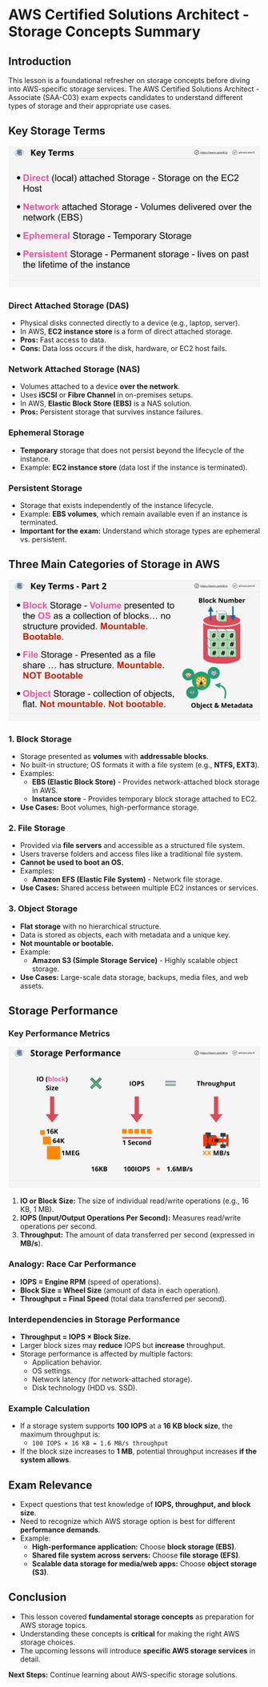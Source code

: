 # AWS Certified Solutions Architect - Storage Concepts Summary

## Introduction

This lesson is a foundational refresher on storage concepts before diving into AWS-specific storage services. The AWS Certified Solutions Architect - Associate (SAA-C03) exam expects candidates to understand different types of storage and their appropriate use cases.

## Key Storage Terms

![alt text](image-10.png)

### Direct Attached Storage (DAS)

- Physical disks connected directly to a device (e.g., laptop, server).
- In AWS, **EC2 instance store** is a form of direct attached storage.
- **Pros:** Fast access to data.
- **Cons:** Data loss occurs if the disk, hardware, or EC2 host fails.

### Network Attached Storage (NAS)

- Volumes attached to a device **over the network**.
- Uses **iSCSI** or **Fibre Channel** in on-premises setups.
- In AWS, **Elastic Block Store (EBS)** is a NAS solution.
- **Pros:** Persistent storage that survives instance failures.

### Ephemeral Storage

- **Temporary** storage that does not persist beyond the lifecycle of the instance.
- Example: **EC2 instance store** (data lost if the instance is terminated).

### Persistent Storage

- Storage that exists independently of the instance lifecycle.
- Example: **EBS volumes**, which remain available even if an instance is terminated.
- **Important for the exam:** Understand which storage types are ephemeral vs. persistent.

## Three Main Categories of Storage in AWS

![alt text](image-8.png)

### 1. Block Storage

- Storage presented as **volumes** with **addressable blocks**.
- No built-in structure; OS formats it with a file system (e.g., **NTFS, EXT3**).
- Examples:
  - **EBS (Elastic Block Store)** - Provides network-attached block storage in AWS.
  - **Instance store** - Provides temporary block storage attached to EC2.
- **Use Cases:** Boot volumes, high-performance storage.

### 2. File Storage

- Provided via **file servers** and accessible as a structured file system.
- Users traverse folders and access files like a traditional file system.
- **Cannot be used to boot an OS.**
- Examples:
  - **Amazon EFS (Elastic File System)** - Network file storage.
- **Use Cases:** Shared access between multiple EC2 instances or services.

### 3. Object Storage

- **Flat storage** with no hierarchical structure.
- Data is stored as objects, each with metadata and a unique key.
- **Not mountable or bootable.**
- Example:
  - **Amazon S3 (Simple Storage Service)** - Highly scalable object storage.
- **Use Cases:** Large-scale data storage, backups, media files, and web assets.

## Storage Performance

### Key Performance Metrics

![alt text](image-9.png)

1. **IO or Block Size:** The size of individual read/write operations (e.g., 16 KB, 1 MB).
2. **IOPS (Input/Output Operations Per Second):** Measures read/write operations per second.
3. **Throughput:** The amount of data transferred per second (expressed in **MB/s**).

### Analogy: Race Car Performance

- **IOPS = Engine RPM** (speed of operations).
- **Block Size = Wheel Size** (amount of data in each operation).
- **Throughput = Final Speed** (total data transferred per second).

### Interdependencies in Storage Performance

- **Throughput = IOPS × Block Size.**
- Larger block sizes may **reduce** IOPS but **increase** throughput.
- Storage performance is affected by multiple factors:
  - Application behavior.
  - OS settings.
  - Network latency (for network-attached storage).
  - Disk technology (HDD vs. SSD).

### Example Calculation

- If a storage system supports **100 IOPS** at a **16 KB block size**, the maximum throughput is:
  - `100 IOPS × 16 KB = 1.6 MB/s throughput`
- If the block size increases to **1 MB**, potential throughput increases **if the system allows**.

## Exam Relevance

- Expect questions that test knowledge of **IOPS, throughput, and block size**.
- Need to recognize which AWS storage option is best for different **performance demands**.
- Example:
  - **High-performance application:** Choose **block storage (EBS)**.
  - **Shared file system across servers:** Choose **file storage (EFS)**.
  - **Scalable data storage for media/web apps:** Choose **object storage (S3)**.

## Conclusion

- This lesson covered **fundamental storage concepts** as preparation for AWS storage topics.
- Understanding these concepts is **critical** for making the right AWS storage choices.
- The upcoming lessons will introduce **specific AWS storage services** in detail.

**Next Steps:** Continue learning about AWS-specific storage solutions.
